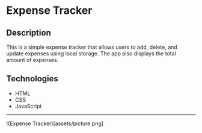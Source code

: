 # Expense Tracker

## Description

This is a simple expense tracker that allows users to add, delete, and update expenses using local storage. The app also displays the total amount of expenses.

## Technologies

- HTML
- CSS
- JavaScript

---

!(Expense Tracker)[assets/picture.png]
